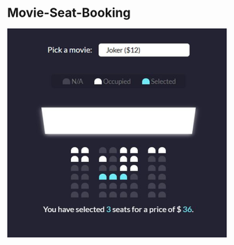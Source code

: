 # Movie-Seat-Booking
<p>
<img src="https://github.com/MayankMani00/Movie-Seat-Booking/blob/master/Capture.JPG" height:"555" width:"528" >
</p>

